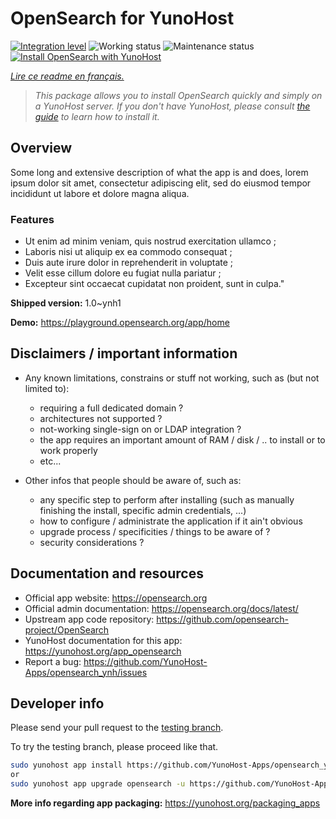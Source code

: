 <!--
N.B.: This README was automatically generated by https://github.com/YunoHost/apps/tree/master/tools/README-generator
It shall NOT be edited by hand.
-->

# OpenSearch for YunoHost

[![Integration level](https://dash.yunohost.org/integration/opensearch.svg)](https://dash.yunohost.org/appci/app/opensearch) ![Working status](https://ci-apps.yunohost.org/ci/badges/opensearch.status.svg) ![Maintenance status](https://ci-apps.yunohost.org/ci/badges/opensearch.maintain.svg)  
[![Install OpenSearch with YunoHost](https://install-app.yunohost.org/install-with-yunohost.svg)](https://install-app.yunohost.org/?app=opensearch)

*[Lire ce readme en français.](./README_fr.md)*

> *This package allows you to install OpenSearch quickly and simply on a YunoHost server.
If you don't have YunoHost, please consult [the guide](https://yunohost.org/#/install) to learn how to install it.*

## Overview

Some long and extensive description of what the app is and does, lorem ipsum dolor sit amet, consectetur adipiscing elit, sed do eiusmod tempor incididunt ut labore et dolore magna aliqua.

### Features

- Ut enim ad minim veniam, quis nostrud exercitation ullamco ;
- Laboris nisi ut aliquip ex ea commodo consequat ;
- Duis aute irure dolor in reprehenderit in voluptate ;
- Velit esse cillum dolore eu fugiat nulla pariatur ;
- Excepteur sint occaecat cupidatat non proident, sunt in culpa."


**Shipped version:** 1.0~ynh1

**Demo:** https://playground.opensearch.org/app/home
## Disclaimers / important information

* Any known limitations, constrains or stuff not working, such as (but not limited to):
    * requiring a full dedicated domain ?
    * architectures not supported ?
    * not-working single-sign on or LDAP integration ?
    * the app requires an important amount of RAM / disk / .. to install or to work properly
    * etc...

* Other infos that people should be aware of, such as:
    * any specific step to perform after installing (such as manually finishing the install, specific admin credentials, ...)
    * how to configure / administrate the application if it ain't obvious
    * upgrade process / specificities / things to be aware of ?
    * security considerations ?

## Documentation and resources

* Official app website: <https://opensearch.org>
* Official admin documentation: <https://opensearch.org/docs/latest/>
* Upstream app code repository: <https://github.com/opensearch-project/OpenSearch>
* YunoHost documentation for this app: <https://yunohost.org/app_opensearch>
* Report a bug: <https://github.com/YunoHost-Apps/opensearch_ynh/issues>

## Developer info

Please send your pull request to the [testing branch](https://github.com/YunoHost-Apps/opensearch_ynh/tree/testing).

To try the testing branch, please proceed like that.

``` bash
sudo yunohost app install https://github.com/YunoHost-Apps/opensearch_ynh/tree/testing --debug
or
sudo yunohost app upgrade opensearch -u https://github.com/YunoHost-Apps/opensearch_ynh/tree/testing --debug
```

**More info regarding app packaging:** <https://yunohost.org/packaging_apps>
